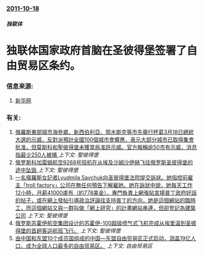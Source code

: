 ### [2011-10-18](/news/2011/10/18/index.md)

##### 独联体
# 独联体国家政府首脑在圣彼得堡签署了自由贸易区条约。




### 信息来源:

1. [新华网](http://news.xinhuanet.com/world/2011-10/20/c_122179531.htm)

### 有关:

1. [俄羅斯東部城市海參崴、新西伯利亞、鄂木斯克等市先舉行杯葛3月18日總統大選的示威，反對派預計全國100個城市會響應，表示大部分城市已取得集會批准，但莫斯科和聖彼得堡未獲當局准許示威。官方報稱逾50市有示威，消息指最少250人被捕 ](/news/2018/01/28/俄羅斯東部城市海參崴-新西伯利亞-鄂木斯克等市先舉行杯葛3月18日總統大選的示威-反對派預計全國100個城市會響應-表示.md) _上下文: 聖彼得堡_
2. [俄罗斯科加雷姆航空9268号班机在从埃及沙姆沙伊赫飞往俄罗斯圣彼得堡的途中坠毁 ](/news/2015/10/31/俄罗斯科加雷姆航空9268号班机在从埃及沙姆沙伊赫飞往俄罗斯圣彼得堡的途中坠毁.md) _上下文: 聖彼得堡_
3. [一名俄羅斯女記者Lyudmila Savchuk向圣彼得堡法院提交訴狀。她指控前雇主「troll factory」公司在無任何預告下解雇她。她在訴狀中說，她每天工作12小時，月薪41000盧布（約778美金），專門負責上網張貼宣揚普丁政府好話的帖子，或在網上發帖引導政治評論往支持普丁的方向，她是這個網站的臨時工，而這個網站又與一群叫做「網上研究」的計畫網站串連，但卻登記為建築公司](/news/2015/05/29/一名俄羅斯女記者Lyudmila-Savchuk向圣彼得堡法院提交訴狀-她指控前雇主-troll-factory-公司在.md) _上下文: 聖彼得堡_
4. [ 俄罗斯苏霍伊航空集团设计的苏霍伊-100超级喷气式飞机完成从埃里温到圣彼得堡的首趟客运航班飞行。](/news/2011/04/21/俄罗斯苏霍伊航空集团设计的苏霍伊-100超级喷气式飞机完成从埃里温到圣彼得堡的首趟客运航班飞行.md) _上下文: 聖彼得堡_
5. [ 由中国和东盟10个成员国组成的中国―东盟自由贸易区正式启动，涵盖19亿人口，成为全球人口最多的自由贸易区。](/news/2010/01/1/由中国和东盟10个成员国组成的中国-东盟自由贸易区正式启动-涵盖19亿人口-成为全球人口最多的自由贸易区.md) _上下文: 自由贸易区_
